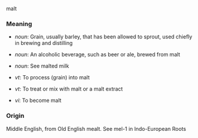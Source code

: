 malt
### Meaning
+ _noun_: Grain, usually barley, that has been allowed to sprout, used chiefly in brewing and distilling
+ _noun_: An alcoholic beverage, such as beer or ale, brewed from malt
+ _noun_: See malted milk

+ _vt_: To process (grain) into malt
+ _vt_: To treat or mix with malt or a malt extract
+ _vi_: To become malt

### Origin

Middle English, from Old English mealt. See mel-1 in Indo-European Roots
